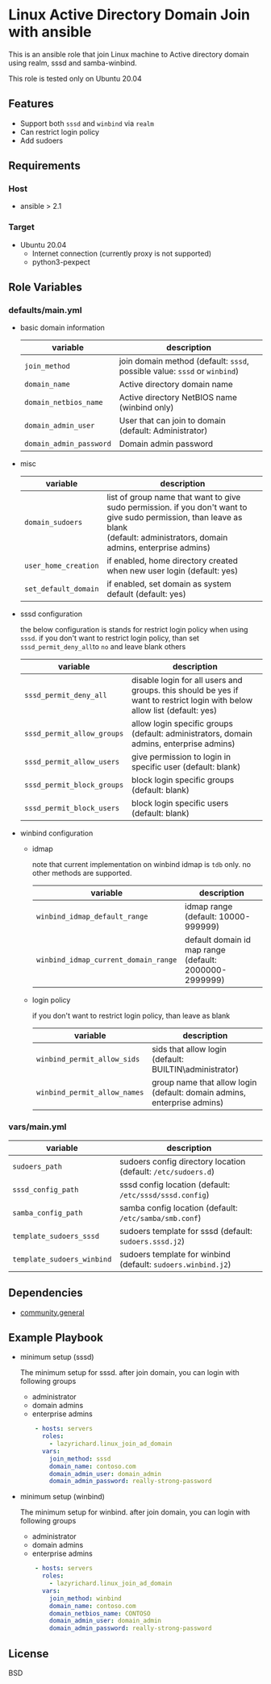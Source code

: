 Linux Active Directory Domain Join with ansible
=========

This is an ansible role that join Linux machine to Active directory domain using realm, sssd and samba-winbind.

This role is tested only on Ubuntu 20.04

Features
------------

- Support both `sssd` and `winbind` via `realm`
- Can restrict login policy
- Add sudoers


Requirements
------------

### Host

- ansible > 2.1


### Target

- Ubuntu 20.04
  - Internet connection (currently proxy is not supported)
  - python3-pexpect

Role Variables
--------------

### defaults/main.yml

- basic domain information

  |variable|description|
  |--------|-----------|
  |`join_method`| join domain method (default: `sssd`, possible value: `sssd` or `winbind`)|
  |`domain_name`| Active directory domain name|
  |`domain_netbios_name`| Active directory NetBIOS name (winbind only)|
  |`domain_admin_user`| User that can join to domain (default: Administrator)
  |`domain_admin_password`| Domain admin password|

- misc

  |variable|description|
  |--------|-----------|
  |`domain_sudoers`|list of group name that want to give sudo permission. if you don't want to give sudo permission, than leave as blank<br/>(default: administrators, domain admins, enterprise admins)|
  |`user_home_creation`|if enabled, home directory created when new user login (default: yes)|
  |`set_default_domain`|if enabled, set domain as system default (default: yes)|

- sssd configuration

  the below configuration is stands for restrict login policy when using `sssd`. if you don't want to restrict login policy, than set `sssd_permit_deny_all`to `no` and leave blank others

  |variable|description|
  |--------|-----------|
  |`sssd_permit_deny_all`|disable login for all users and groups. this should be yes if want to restrict login with below allow list (default: yes)|
  |`sssd_permit_allow_groups`|allow login specific groups<br/>(default: administrators, domain admins, enterprise admins)|
  |`sssd_permit_allow_users`|give permission to login in specific user (default: blank)|
  |`sssd_permit_block_groups`|block login specific groups (default: blank)|
  |`sssd_permit_block_users`|block login specific users (default: blank)|

- winbind configuration
  
  - idmap

    note that current implementation on winbind idmap is `tdb` only. no other methods are supported.

    |variable|description|
    |--------|-----------|
    |`winbind_idmap_default_range`|idmap range<br/>(default: 10000-999999)|
    |`winbind_idmap_current_domain_range`|default domain id map range<br/>(default: 2000000-2999999)|

  - login policy

    if you don't want to restrict login policy, than leave as blank

    |variable|description|
    |--------|-----------|
    |`winbind_permit_allow_sids`|sids that allow login<br/>(default: BUILTIN\administrator)|
    |`winbind_permit_allow_names`|group name that allow login<br/>(default: domain admins, enterprise admins)|


### vars/main.yml

|variable|description|
|--------|-----------|
|`sudoers_path`|sudoers config directory location (default: `/etc/sudoers.d`)|
|`sssd_config_path`|sssd config location (default: `/etc/sssd/sssd.config`)|
|`samba_config_path`|samba config location (default: `/etc/samba/smb.conf`)|
|`template_sudoers_sssd`|sudoers template for sssd (default: `sudoers.sssd.j2`)|
|`template_sudoers_winbind`|sudoers template for winbind (default: `sudoers.winbind.j2`)|

Dependencies
------------

- [community.general](https://docs.ansible.com/ansible/latest/collections/community/general/index.html)

Example Playbook
----------------

- minimum setup (sssd)

  The minimum setup for sssd. after join domain, you can login with following groups
  - administrator
  - domain admins
  - enterprise admins

  ```yml
      - hosts: servers
        roles:
          - lazyrichard.linux_join_ad_domain
        vars:
          join_method: sssd
          domain_name: contoso.com
          domain_admin_user: domain_admin
          domain_admin_password: really-strong-password
  ```

- minimum setup (winbind)

  The minimum setup for winbind. after join domain, you can login with following groups
  - administrator
  - domain admins
  - enterprise admins

  ```yml
      - hosts: servers
        roles:
          - lazyrichard.linux_join_ad_domain
        vars:
          join_method: winbind
          domain_name: contoso.com
          domain_netbios_name: CONTOSO
          domain_admin_user: domain_admin
          domain_admin_password: really-strong-password
  ```


License
-------

BSD
